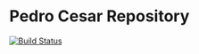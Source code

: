 # Pedro Cesar Repository
[![Build Status](https://travis-ci.org/pedrocesar-ti/pedrocesar-ti.github.io.svg?branch=master)](https://travis-ci.org/pedrocesar-ti/pedrocesar-ti.github.io)
